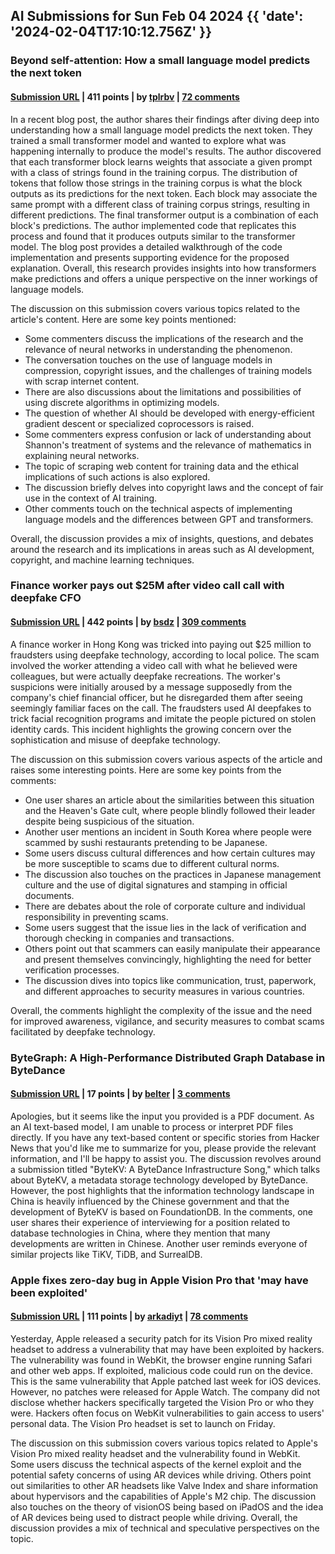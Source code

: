 ## AI Submissions for Sun Feb 04 2024 {{ 'date': '2024-02-04T17:10:12.756Z' }}

### Beyond self-attention: How a small language model predicts the next token

#### [Submission URL](https://shyam.blog/posts/beyond-self-attention/) | 411 points | by [tplrbv](https://news.ycombinator.com/user?id=tplrbv) | [72 comments](https://news.ycombinator.com/item?id=39251909)

In a recent blog post, the author shares their findings after diving deep into understanding how a small language model predicts the next token. They trained a small transformer model and wanted to explore what was happening internally to produce the model's results. The author discovered that each transformer block learns weights that associate a given prompt with a class of strings found in the training corpus. The distribution of tokens that follow those strings in the training corpus is what the block outputs as its predictions for the next token. Each block may associate the same prompt with a different class of training corpus strings, resulting in different predictions. The final transformer output is a combination of each block's predictions. The author implemented code that replicates this process and found that it produces outputs similar to the transformer model. The blog post provides a detailed walkthrough of the code implementation and presents supporting evidence for the proposed explanation. Overall, this research provides insights into how transformers make predictions and offers a unique perspective on the inner workings of language models.

The discussion on this submission covers various topics related to the article's content. Here are some key points mentioned:

- Some commenters discuss the implications of the research and the relevance of neural networks in understanding the phenomenon.
- The conversation touches on the use of language models in compression, copyright issues, and the challenges of training models with scrap internet content.
- There are also discussions about the limitations and possibilities of using discrete algorithms in optimizing models.
- The question of whether AI should be developed with energy-efficient gradient descent or specialized coprocessors is raised.
- Some commenters express confusion or lack of understanding about Shannon's treatment of systems and the relevance of mathematics in explaining neural networks.
- The topic of scraping web content for training data and the ethical implications of such actions is also explored.
- The discussion briefly delves into copyright laws and the concept of fair use in the context of AI training.
- Other comments touch on the technical aspects of implementing language models and the differences between GPT and transformers.

Overall, the discussion provides a mix of insights, questions, and debates around the research and its implications in areas such as AI development, copyright, and machine learning techniques.

### Finance worker pays out $25M after video call call with deepfake CFO

#### [Submission URL](https://edition.cnn.com/2024/02/04/asia/deepfake-cfo-scam-hong-kong-intl-hnk/index.html) | 442 points | by [bsdz](https://news.ycombinator.com/user?id=bsdz) | [309 comments](https://news.ycombinator.com/item?id=39248649)

A finance worker in Hong Kong was tricked into paying out $25 million to fraudsters using deepfake technology, according to local police. The scam involved the worker attending a video call with what he believed were colleagues, but were actually deepfake recreations. The worker's suspicions were initially aroused by a message supposedly from the company's chief financial officer, but he disregarded them after seeing seemingly familiar faces on the call. The fraudsters used AI deepfakes to trick facial recognition programs and imitate the people pictured on stolen identity cards. This incident highlights the growing concern over the sophistication and misuse of deepfake technology.

The discussion on this submission covers various aspects of the article and raises some interesting points. Here are some key points from the comments:

- One user shares an article about the similarities between this situation and the Heaven's Gate cult, where people blindly followed their leader despite being suspicious of the situation.
- Another user mentions an incident in South Korea where people were scammed by sushi restaurants pretending to be Japanese.
- Some users discuss cultural differences and how certain cultures may be more susceptible to scams due to different cultural norms.
- The discussion also touches on the practices in Japanese management culture and the use of digital signatures and stamping in official documents.
- There are debates about the role of corporate culture and individual responsibility in preventing scams.
- Some users suggest that the issue lies in the lack of verification and thorough checking in companies and transactions.
- Others point out that scammers can easily manipulate their appearance and present themselves convincingly, highlighting the need for better verification processes.
- The discussion dives into topics like communication, trust, paperwork, and different approaches to security measures in various countries.

Overall, the comments highlight the complexity of the issue and the need for improved awareness, vigilance, and security measures to combat scams facilitated by deepfake technology.

### ByteGraph: A High-Performance Distributed Graph Database in ByteDance

#### [Submission URL](https://www.vldb.org/pvldb/vol15/p3306-li.pdf) | 17 points | by [belter](https://news.ycombinator.com/user?id=belter) | [3 comments](https://news.ycombinator.com/item?id=39254295)

Apologies, but it seems like the input you provided is a PDF document. As an AI text-based model, I am unable to process or interpret PDF files directly. If you have any text-based content or specific stories from Hacker News that you'd like me to summarize for you, please provide the relevant information, and I'll be happy to assist you.
The discussion revolves around a submission titled "ByteKV: A ByteDance Infrastructure Song," which talks about ByteKV, a metadata storage technology developed by ByteDance. However, the post highlights that the information technology landscape in China is heavily influenced by the Chinese government and that the development of ByteKV is based on FoundationDB. 
In the comments, one user shares their experience of interviewing for a position related to database technologies in China, where they mention that many developments are written in Chinese. Another user reminds everyone of similar projects like TiKV, TiDB, and SurrealDB.

### Apple fixes zero-day bug in Apple Vision Pro that 'may have been exploited'

#### [Submission URL](https://techcrunch.com/2024/01/31/apple-vision-pro-zero-day-security-bug-exploited/) | 111 points | by [arkadiyt](https://news.ycombinator.com/user?id=arkadiyt) | [78 comments](https://news.ycombinator.com/item?id=39252321)

Yesterday, Apple released a security patch for its Vision Pro mixed reality headset to address a vulnerability that may have been exploited by hackers. The vulnerability was found in WebKit, the browser engine running Safari and other web apps. If exploited, malicious code could run on the device. This is the same vulnerability that Apple patched last week for iOS devices. However, no patches were released for Apple Watch. The company did not disclose whether hackers specifically targeted the Vision Pro or who they were. Hackers often focus on WebKit vulnerabilities to gain access to users' personal data. The Vision Pro headset is set to launch on Friday.

The discussion on this submission covers various topics related to Apple's Vision Pro mixed reality headset and the vulnerability found in WebKit. Some users discuss the technical aspects of the kernel exploit and the potential safety concerns of using AR devices while driving. Others point out similarities to other AR headsets like Valve Index and share information about hypervisors and the capabilities of Apple's M2 chip. The discussion also touches on the theory of visionOS being based on iPadOS and the idea of AR devices being used to distract people while driving. Overall, the discussion provides a mix of technical and speculative perspectives on the topic.

